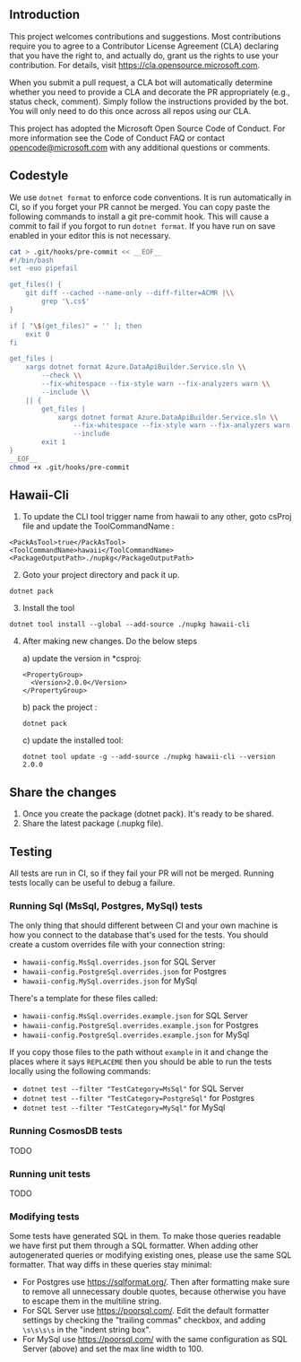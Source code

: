 ## Introduction

This project welcomes contributions and suggestions. Most contributions require you to agree to a Contributor License Agreement (CLA) declaring that you have the right to, and actually do, grant us the rights to use your contribution. For details, visit https://cla.opensource.microsoft.com.

When you submit a pull request, a CLA bot will automatically determine whether you need to provide a CLA and decorate the PR appropriately (e.g., status check, comment). Simply follow the instructions provided by the bot. You will only need to do this once across all repos using our CLA.

This project has adopted the Microsoft Open Source Code of Conduct. For more information see the Code of Conduct FAQ or contact opencode@microsoft.com with any additional questions or comments.


## Codestyle

We use `dotnet format` to enforce code conventions. It is run automatically
in CI, so if you forget your PR cannot be merged. You can copy paste the
following commands to install a git pre-commit hook. This will cause a commit to
fail if you forgot to run `dotnet format`. If you have run on save enabled in
your editor this is not necessary.

```bash
cat > .git/hooks/pre-commit << __EOF__
#!/bin/bash
set -euo pipefail

get_files() {
    git diff --cached --name-only --diff-filter=ACMR |\\
        grep '\.cs$'
}

if [ "\$(get_files)" = '' ]; then
    exit 0
fi

get_files |
    xargs dotnet format Azure.DataApiBuilder.Service.sln \\
        --check \\
        --fix-whitespace --fix-style warn --fix-analyzers warn \\
        --include \\
    || {
        get_files |
            xargs dotnet format Azure.DataApiBuilder.Service.sln \\
                --fix-whitespace --fix-style warn --fix-analyzers warn \\
                --include
        exit 1
}
__EOF__
chmod +x .git/hooks/pre-commit
```

## Hawaii-Cli
1. To update the CLI tool trigger name from hawaii to any other, goto csProj file and update the ToolCommandName :
```
<PackAsTool>true</PackAsTool>
<ToolCommandName>hawaii</ToolCommandName>
<PackageOutputPath>./nupkg</PackageOutputPath>
```

2. Goto your project directory and pack it up.
```
dotnet pack
```

3. Install the tool
```
dotnet tool install --global --add-source ./nupkg hawaii-cli
```

4. After making new changes. Do the below steps

	a) update the version in *csproj:
	```
    <PropertyGroup>
	  <Version>2.0.0</Version>
	</PropertyGroup>
	```
	b) pack the project :
	```
	dotnet pack
	```
	c) update the installed tool:
	```
	dotnet tool update -g --add-source ./nupkg hawaii-cli --version 2.0.0
	```

## Share the changes
1) Once you create the package (dotnet pack). It's ready to be shared.
2) Share the latest package (.nupkg file).

## Testing

All tests are run in CI, so if they fail your PR will not be merged. Running
tests locally can be useful to debug a failure.

### Running Sql (MsSql, Postgres, MySql) tests

The only thing that should different between CI and your own machine is how you
connect to the database that's used for the tests. You should create a custom
overrides file with your connection string:
- `hawaii-config.MsSql.overrides.json` for SQL Server
- `hawaii-config.PostgreSql.overrides.json` for Postgres
- `hawaii-config.MySql.overrides.json` for MySql

There's a template for these files called:
- `hawaii-config.MsSql.overrides.example.json` for SQL Server
- `hawaii-config.PostgreSql.overrides.example.json` for Postgres
- `hawaii-config.PostgreSql.overrides.example.json` for MySql

If you copy those files to the path without `example` in it and change the
places where it says `REPLACEME` then you should be able to run the tests
locally using the following commands:

- `dotnet test --filter "TestCategory=MsSql"` for SQL Server
- `dotnet test --filter "TestCategory=PostgreSql"` for Postgres
- `dotnet test --filter "TestCategory=MySql"` for MySql

### Running CosmosDB tests

TODO

### Running unit tests

TODO


### Modifying tests

Some tests have generated SQL in them. To make those queries readable we have
first put them through a SQL formatter. When adding other autogenerated queries
or modifying existing ones, please use the same SQL formatter. That way diffs in
these queries stay minimal:

- For Postgres use https://sqlformat.org/. Then after formatting make sure to
  remove all unnecessary double quotes, because otherwise you have to escape
  them in the multiline string.
- For SQL Server use https://poorsql.com/. Edit the default formatter settings
  by checking the "trailing commas" checkbox, and adding `\s\s\s\s` in the "indent string box".
- For MySql use https://poorsql.com/ with the same configuration as SQL Server (above) and set
  the max line width to 100.
